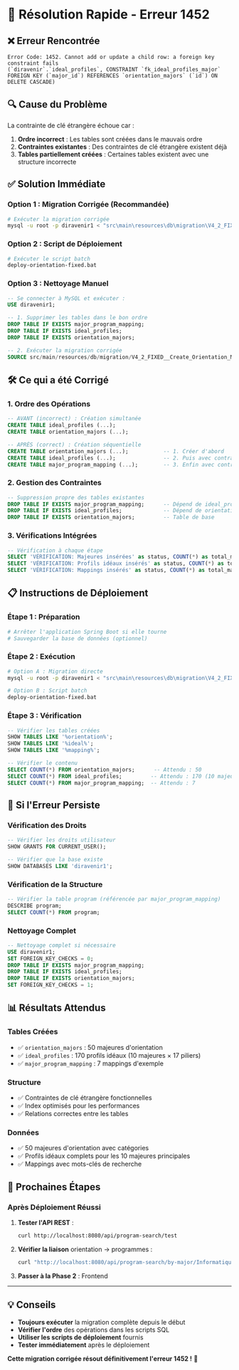 # 🚨 **Résolution Rapide - Erreur 1452**

## ❌ **Erreur Rencontrée**
```
Error Code: 1452. Cannot add or update a child row: a foreign key constraint fails 
(`diravenir`.`ideal_profiles`, CONSTRAINT `fk_ideal_profiles_major` 
FOREIGN KEY (`major_id`) REFERENCES `orientation_majors` (`id`) ON DELETE CASCADE)
```

## 🔍 **Cause du Problème**
La contrainte de clé étrangère échoue car :
1. **Ordre incorrect** : Les tables sont créées dans le mauvais ordre
2. **Contraintes existantes** : Des contraintes de clé étrangère existent déjà
3. **Tables partiellement créées** : Certaines tables existent avec une structure incorrecte

## ✅ **Solution Immédiate**

### **Option 1 : Migration Corrigée (Recommandée)**
```bash
# Exécuter la migration corrigée
mysql -u root -p diravenir1 < "src\main\resources\db\migration\V4_2_FIXED__Create_Orientation_Majors.sql"
```

### **Option 2 : Script de Déploiement**
```bash
# Exécuter le script batch
deploy-orientation-fixed.bat
```

### **Option 3 : Nettoyage Manuel**
```sql
-- Se connecter à MySQL et exécuter :
USE diravenir1;

-- 1. Supprimer les tables dans le bon ordre
DROP TABLE IF EXISTS major_program_mapping;
DROP TABLE IF EXISTS ideal_profiles;
DROP TABLE IF EXISTS orientation_majors;

-- 2. Exécuter la migration corrigée
SOURCE src/main/resources/db/migration/V4_2_FIXED__Create_Orientation_Majors.sql;
```

## 🛠️ **Ce qui a été Corrigé**

### **1. Ordre des Opérations**
```sql
-- AVANT (incorrect) : Création simultanée
CREATE TABLE ideal_profiles (...);
CREATE TABLE orientation_majors (...);

-- APRÈS (correct) : Création séquentielle
CREATE TABLE orientation_majors (...);           -- 1. Créer d'abord
CREATE TABLE ideal_profiles (...);               -- 2. Puis avec contrainte FK
CREATE TABLE major_program_mapping (...);        -- 3. Enfin avec contraintes FK
```

### **2. Gestion des Contraintes**
```sql
-- Suppression propre des tables existantes
DROP TABLE IF EXISTS major_program_mapping;      -- Dépend de ideal_profiles
DROP TABLE IF EXISTS ideal_profiles;             -- Dépend de orientation_majors
DROP TABLE IF EXISTS orientation_majors;         -- Table de base
```

### **3. Vérifications Intégrées**
```sql
-- Vérification à chaque étape
SELECT 'VÉRIFICATION: Majeures insérées' as status, COUNT(*) as total_majeures FROM orientation_majors;
SELECT 'VÉRIFICATION: Profils idéaux insérés' as status, COUNT(*) as total_profils FROM ideal_profiles;
SELECT 'VÉRIFICATION: Mappings insérés' as status, COUNT(*) as total_mappings FROM major_program_mapping;
```

## 📋 **Instructions de Déploiement**

### **Étape 1 : Préparation**
```bash
# Arrêter l'application Spring Boot si elle tourne
# Sauvegarder la base de données (optionnel)
```

### **Étape 2 : Exécution**
```bash
# Option A : Migration directe
mysql -u root -p diravenir1 < "src\main\resources\db\migration\V4_2_FIXED__Create_Orientation_Majors.sql"

# Option B : Script batch
deploy-orientation-fixed.bat
```

### **Étape 3 : Vérification**
```sql
-- Vérifier les tables créées
SHOW TABLES LIKE '%orientation%';
SHOW TABLES LIKE '%ideal%';
SHOW TABLES LIKE '%mapping%';

-- Vérifier le contenu
SELECT COUNT(*) FROM orientation_majors;      -- Attendu : 50
SELECT COUNT(*) FROM ideal_profiles;         -- Attendu : 170 (10 majeures × 17 piliers)
SELECT COUNT(*) FROM major_program_mapping;  -- Attendu : 7
```

## 🚨 **Si l'Erreur Persiste**

### **Vérification des Droits**
```sql
-- Vérifier les droits utilisateur
SHOW GRANTS FOR CURRENT_USER();

-- Vérifier que la base existe
SHOW DATABASES LIKE 'diravenir1';
```

### **Vérification de la Structure**
```sql
-- Vérifier la table program (référencée par major_program_mapping)
DESCRIBE program;
SELECT COUNT(*) FROM program;
```

### **Nettoyage Complet**
```sql
-- Nettoyage complet si nécessaire
USE diravenir1;
SET FOREIGN_KEY_CHECKS = 0;
DROP TABLE IF EXISTS major_program_mapping;
DROP TABLE IF EXISTS ideal_profiles;
DROP TABLE IF EXISTS orientation_majors;
SET FOREIGN_KEY_CHECKS = 1;
```

## 📊 **Résultats Attendus**

### **Tables Créées**
- ✅ `orientation_majors` : 50 majeures d'orientation
- ✅ `ideal_profiles` : 170 profils idéaux (10 majeures × 17 piliers)
- ✅ `major_program_mapping` : 7 mappings d'exemple

### **Structure**
- ✅ Contraintes de clé étrangère fonctionnelles
- ✅ Index optimisés pour les performances
- ✅ Relations correctes entre les tables

### **Données**
- ✅ 50 majeures d'orientation avec catégories
- ✅ Profils idéaux complets pour les 10 majeures principales
- ✅ Mappings avec mots-clés de recherche

## 🎯 **Prochaines Étapes**

### **Après Déploiement Réussi**
1. **Tester l'API REST** :
   ```bash
   curl http://localhost:8080/api/program-search/test
   ```

2. **Vérifier la liaison** orientation → programmes :
   ```bash
   curl "http://localhost:8080/api/program-search/by-major/Informatique"
   ```

3. **Passer à la Phase 2** : Frontend

---

## 💡 **Conseils**

- **Toujours exécuter** la migration complète depuis le début
- **Vérifier l'ordre** des opérations dans les scripts SQL
- **Utiliser les scripts de déploiement** fournis
- **Tester immédiatement** après le déploiement

**Cette migration corrigée résout définitivement l'erreur 1452 !** 🚀
